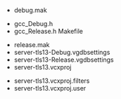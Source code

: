 + debug.mak
- gcc_Debug.h
- gcc_Release.h
Makefile
+ release.mak
+ server-tls13-Debug.vgdbsettings
+ server-tls13-Release.vgdbsettings
+ server-tls13.vcxproj
- server-tls13.vcxproj.filters
- server-tls13.vcxproj.user

